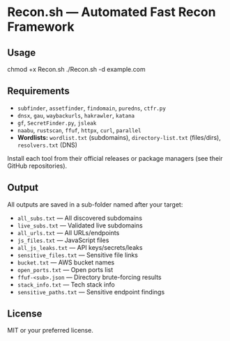 # Recon.sh — Automated Fast Recon Framework

## Usage

chmod +x Recon.sh
./Recon.sh -d example.com


## Requirements

- `subfinder`, `assetfinder`, `findomain`, `puredns`, `ctfr.py`
- `dnsx`, `gau`, `waybackurls`, `hakrawler`, `katana`
- `gf`, `SecretFinder.py`, `jsleak`
- `naabu`, `rustscan`, `ffuf`, `httpx`, `curl`, `parallel`
- **Wordlists:** `wordlist.txt` (subdomains), `directory-list.txt` (files/dirs), `resolvers.txt` (DNS)

Install each tool from their official releases or package managers (see their GitHub repositories).

## Output

All outputs are saved in a sub-folder named after your target:  
- `all_subs.txt` — All discovered subdomains  
- `live_subs.txt` — Validated live subdomains  
- `all_urls.txt` — All URLs/endpoints  
- `js_files.txt` — JavaScript files  
- `all_js_leaks.txt` — API keys/secrets/leaks  
- `sensitive_files.txt` — Sensitive file links  
- `bucket.txt` — AWS bucket names  
- `open_ports.txt` — Open ports list  
- `ffuf-<sub>.json` — Directory brute-forcing results  
- `stack_info.txt` — Tech stack info  
- `sensitive_paths.txt` — Sensitive endpoint findings  

## License

MIT or your preferred license.
